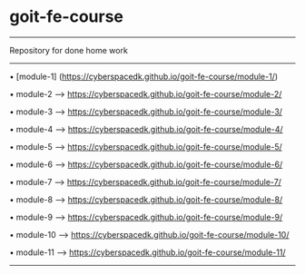 # goit-fe-course
_______________________________
Repository for done home work
________________________________

&bull; [module-1] (https://cyberspacedk.github.io/goit-fe-course/module-1/)

&bull; module-2  -->   https://cyberspacedk.github.io/goit-fe-course/module-2/

&bull; module-3  -->   https://cyberspacedk.github.io/goit-fe-course/module-3/

&bull; module-4  -->   https://cyberspacedk.github.io/goit-fe-course/module-4/

&bull; module-5  -->   https://cyberspacedk.github.io/goit-fe-course/module-5/

&bull; module-6  -->   https://cyberspacedk.github.io/goit-fe-course/module-6/

&bull; module-7  -->   https://cyberspacedk.github.io/goit-fe-course/module-7/

&bull; module-8  -->   https://cyberspacedk.github.io/goit-fe-course/module-8/

&bull; module-9  -->   https://cyberspacedk.github.io/goit-fe-course/module-9/

&bull; module-10  -->  https://cyberspacedk.github.io/goit-fe-course/module-10/

&bull; module-11  -->  https://cyberspacedk.github.io/goit-fe-course/module-11/
_______________________________________________________________________________
